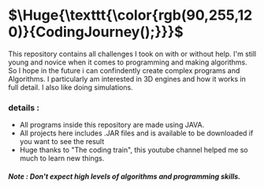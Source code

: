 <h1>
  $\Huge{\texttt{\color{rgb(90,255,120)}{CodingJourney();}}}$
</h1>

<p>This repository contains all challenges I took on with or without help. I'm still young and novice when it comes to programming and making algorithms.
So I hope in the future i can confindently create complex programs and Algorithms. I particularly am interested in 3D engines and how it works in full detail.
I also like doing simulations.</p>

<h3>details :</h3>
<ul>
  <li>All programs inside this repository are made using JAVA.</li>
  <li>All projects here includes .JAR files and is available to be downloaded if you want to see the result</li>
  <li>Huge thanks to "The coding train", this youtube channel helped me so much to learn new things.</li>
</ul>

<h5>Note : Don't expect high levels of algorithms and programming skills.</h5>
